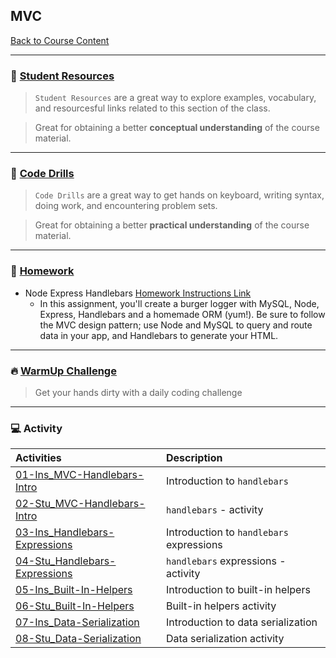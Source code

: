 ## MVC
[Back to Course Content](../../README.md)

-----
### :book: **[Student Resources](student-resources/README.md)**

> `Student Resources` are a great way to explore examples, vocabulary, and resourcesful links related to this section of the class.

> Great for obtaining a better **conceptual understanding** of the course material. 

------
### :dart: **[Code Drills](code-drills/README.md)**

> `Code Drills` are a great way to get hands on keyboard, writing syntax, doing work, and encountering problem sets. 

> Great for obtaining a better **practical understanding** of the course material. 

-----
### :pencil: **[Homework](homework/README.md)**

- Node Express Handlebars
[Homework Instructions Link](homework/README.md)
    * In this assignment, you'll create a burger logger with MySQL, Node, Express, Handlebars and a homemade ORM (yum!). Be sure to follow the MVC design pattern; use Node and MySQL to query and route data in your app, and Handlebars to generate your HTML.

-----

### :fire: **[WarmUp Challenge](warm-up-challenge)**

> Get your hands dirty with a daily coding challenge

-----

### :computer: Activity

|  Activities |  Description |
|:--	|:--
|[01-Ins_MVC-Handlebars-Intro](activities/01-Ins_MVC-Handlebars-Intro)| Introduction to `handlebars` |
|[02-Stu_MVC-Handlebars-Intro](activities/02-Stu_MVC-Handlebars-Intro)| `handlebars` - activity |
|[03-Ins_Handlebars-Expressions](activities/03-Ins_Handlebars-Expressions)| Introduction to `handlebars` expressions |
|[04-Stu_Handlebars-Expressions](activities/04-Stu_Handlebars-Expressions)| `handlebars` expressions - activity |
|[05-Ins_Built-In-Helpers](activities/05-Ins_Built-In-Helpers)| Introduction to built-in helpers |
|[06-Stu_Built-In-Helpers](activities/06-Stu_Built-In-Helpers)| Built-in helpers activity |
|[07-Ins_Data-Serialization](activities/07-Ins_Data-Serialization)| Introduction to data serialization |
|[08-Stu_Data-Serialization](activities/08-Stu_Data-Serialization)| Data serialization activity|

